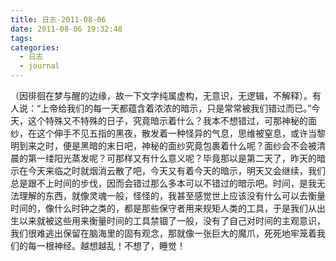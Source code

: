 ```yaml
---
title: 日志-2011-08-06
date: 2011-08-06 19:32:48
tags:
categories:
  - 日志
  - journal
---
```


（因徘徊在梦与醒的边缘，故一下文字纯属虚构，无意识，无逻辑，不解释）。有人说：“上帝给我们的每一天都蕴含着浓浓的暗示，只是常常被我们错过而已。”今天，这个特殊又不特殊的日子，究竟暗示着什么？我本不想错过，可那神秘的面纱，在这个伸手不见五指的黑夜，散发着一种怪异的气息，思维被窒息，或许当黎明到来之时，便是黑暗的末日吧，神秘的面纱究竟包裹着什么呢？面纱会不会被清晨的第一缕阳光蒸发呢？可那样又有什么意义呢？毕竟那以是第二天了，昨天的暗示在今天来临之时就烟消云散了吧，今天又有着今天的暗示，明天又会继续，我们总是跟不上时间的步伐，因而会错过那么多本可以不错过的暗示吧。时间，是我无法理解的东西，就像灵魂一般，怪怪的，我甚至感觉世上应该没有什么可以去衡量时间的，像什么时钟之类的，都是那些保守者用来规矩人类的工具，于是我们从出生以来就被这些用来衡量时间的工具禁锢了一般，没有了自己对时间的主观意识，我们很难逃出保留在脑海里的固有观念，那就像一张巨大的魔爪，死死地牢笼着我们的每一根神经。越想越乱！不想了，睡觉！
